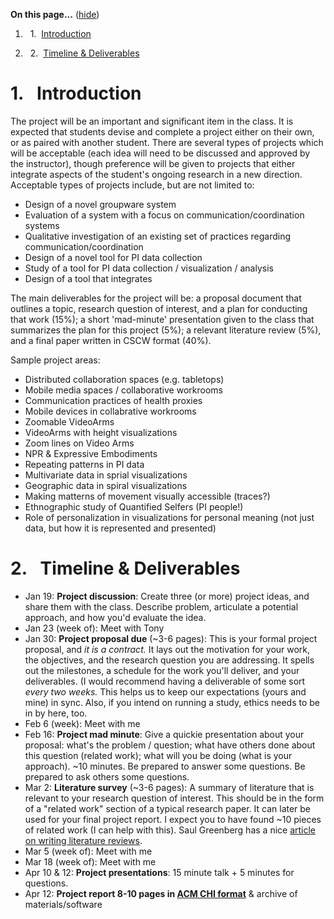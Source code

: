 

<div class="toc">

<a name="toc" id="toc"></a>**On this page...** ([hide](javascript:toggle('tocid');))

1.    1.  [Introduction](#toc1)

2.    2.  [Timeline & Deliverables](#toc2)</div>

# <a name="toc1" id="toc1"></a>1.  Introduction

The project will be an important and significant item in the class. It is expected that students devise and complete a project either on their own, or as paired with another student. There are several types of projects which will be acceptable (each idea will need to be discussed and approved by the instructor), though preference will be given to projects that either integrate aspects of the student's ongoing research in a new direction. Acceptable types of projects include, but are not limited to:

* Design of a novel groupware system
* Evaluation of a system with a focus on communication/coordination systems
* Qualitative investigation of an existing set of practices regarding communication/coordination
* Design of a novel tool for PI data collection
* Study of a tool for PI data collection / visualization / analysis
* Design of a tool that integrates

The main deliverables for the project will be: a proposal document that outlines a topic, research question of interest, and a plan for conducting that work (15%); a short 'mad-minute' presentation given to the class that summarizes the plan for this project (5%); a relevant literature review (5%), and a final paper written in CSCW format (40%).

Sample project areas:

* Distributed collaboration spaces (e.g. tabletops)
* Mobile media spaces / collaborative workrooms
* Communication practices of health proxies
* Mobile devices in collabrative workrooms
* Zoomable VideoArms
* VideoArms with height visualizations
* Zoom lines on Video Arms
* NPR & Expressive Embodiments
* Repeating patterns in PI data
* Multivariate data in sprial visualizations
* Geographic data in spiral visualizations
* Making matterns of movement visually accessible (traces?)
* Ethnographic study of Quantified Selfers (PI people!)
* Role of personalization in visualizations for personal meaning (not just data, but how it is represented and presented)

# <a name="toc2" id="toc2"></a>2.  Timeline & Deliverables

* Jan 19: **Project discussion**: Create three (or more) project ideas, and share them with the class. Describe problem, articulate a potential approach, and how you'd evaluate the idea.
* Jan 23 (week of): Meet with Tony
* Jan 30: **Project proposal due** (~3-6 pages): This is your formal project proposal, and _it is a contract._ It lays out the motivation for your work, the objectives, and the research question you are addressing. It spells out the milestones, a schedule for the work you'll deliver, and your deliverables. (I would recommend having a deliverable of some sort _every two weeks._ This helps us to keep our expectations (yours and mine) in sync. Also, if you intend on running a study, ethics needs to be in by here, too.
* Feb 6 (week): Meet with me
* Feb 16: **Project mad minute**: Give a quickie presentation about your proposal: what's the problem / question; what have others done about this question (related work); what will you be doing (what is your approach). ~10 minutes. Be prepared to answer some questions. Be prepared to ask others some questions.
* Mar 2: **Literature survey** (~3-6 pages): A summary of literature that is relevant to your research question of interest. This should be in the form of a "related work" section of a typical research paper. It can later be used for your final project report. I expect you to have found ~10 pieces of related work (I can help with this). Saul Greenberg has a nice [article on writing literature reviews](http://pages.cpsc.ucalgary.ca/~saul/wiki/pmwiki.php/Chapter1/HowToWriteALiteratureReview).
* Mar 5 (week of): Meet with me
* Mar 18 (week of): Meet with me
* Apr 10 & 12: **Project presentations**: 15 minute talk + 5 minutes for questions.
* Apr 12: **Project report 8-10 pages in [ACM CHI format](http://www.sigchi.org/chipubform)** & archive of materials/software

